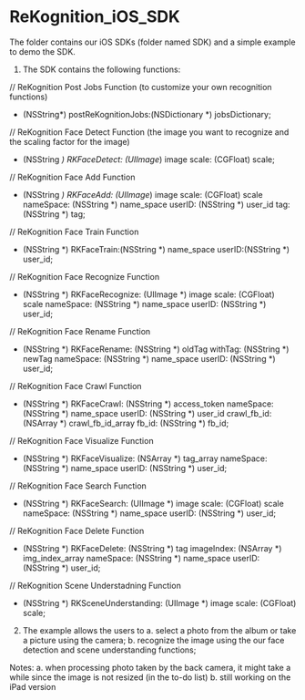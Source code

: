 ReKognition_iOS_SDK
===================

The folder contains our iOS SDKs (folder named SDK) and a simple example to demo the SDK.

1. The SDK contains the following functions:

// ReKognition Post Jobs Function (to customize your own recognition functions)
+ (NSString*) postReKognitionJobs:(NSDictionary *) jobsDictionary;

// ReKognition Face Detect Function (the image you want to recognize and the scaling factor for the image)
+ (NSString *) RKFaceDetect: (UIImage*) image
                      scale: (CGFloat) scale;

// ReKognition Face Add Function
+ (NSString *) RKFaceAdd: (UIImage*) image
                   scale: (CGFloat) scale
               nameSpace: (NSString *) name_space
                  userID: (NSString *) user_id
                     tag: (NSString *) tag;

// ReKognition Face Train Function
+ (NSString *) RKFaceTrain:(NSString *) name_space
                    userID:(NSString *) user_id;

// ReKognition Face Recognize Function
+ (NSString *) RKFaceRecognize: (UIImage *) image
                         scale: (CGFloat) scale
                     nameSpace: (NSString *) name_space
                        userID: (NSString *) user_id;

// ReKognition Face Rename Function
+ (NSString *) RKFaceRename: (NSString *) oldTag
                    withTag: (NSString *) newTag
                  nameSpace: (NSString *) name_space
                     userID: (NSString *) user_id;

// ReKognition Face Crawl Function
+ (NSString *) RKFaceCrawl: (NSString *) access_token
                 nameSpace: (NSString *) name_space
                    userID: (NSString *) user_id
               crawl_fb_id: (NSArray *) crawl_fb_id_array
                     fb_id: (NSString *) fb_id;

// ReKognition Face Visualize Function
+ (NSString *) RKFaceVisualize: (NSArray *) tag_array
                     nameSpace: (NSString *) name_space
                        userID: (NSString *) user_id;

// ReKognition Face Search Function
+ (NSString *) RKFaceSearch: (UIImage *) image
                      scale: (CGFloat) scale
                  nameSpace: (NSString *) name_space
                     userID: (NSString *) user_id;

// ReKognition Face Delete Function
+ (NSString *) RKFaceDelete: (NSString *) tag
                 imageIndex: (NSArray *) img_index_array
                  nameSpace: (NSString *) name_space
                     userID: (NSString *) user_id;

// ReKognition Scene Understadning Function
+ (NSString *) RKSceneUnderstanding: (UIImage *) image
                              scale: (CGFloat) scale;
                              
2. The example allows the users to 
a. select a photo from the album or take a picture using the camera; 
b. recognize the image using the our face detection and scene understanding functions;

Notes: 
a. when processing photo taken by the back camera, it might take a while since the image is not resized (in the to-do list)
b. still working on the iPad version

